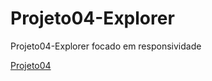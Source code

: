 # Projeto04-Explorer
Projeto04-Explorer focado em responsividade 


[Projeto04](https://piluvitu.github.io/Projeto04-Explorer/)